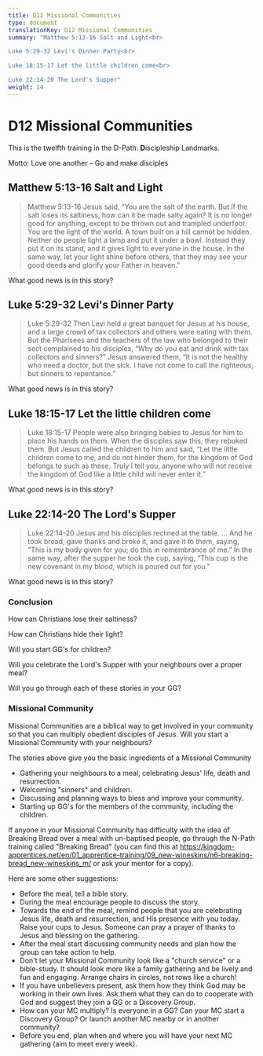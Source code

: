 ```yaml
---
title: D12 Missional Communities
type: document
translationKey: D12 Missional Communities
summary: "Matthew 5:13-16 Salt and Light<br>

Luke 5:29-32 Levi's Dinner Party<br>

Luke 18:15-17 Let the little children come<br>

Luke 22:14-20 The Lord's Supper"
weight: 14
---
```

# D12 Missional Communities

This is the twelfth training in the D-Path: **D**iscipleship Landmarks.

Motto: Love one another – Go and make disciples

## Matthew 5:13-16 Salt and Light

>   Matthew 5:13-16 Jesus said, “You are the salt of the earth. But if the salt loses its saltiness, how can it be made salty again? It is no longer good for anything, except to be thrown out and trampled underfoot. You are the light of the world. A town built on a hill cannot be hidden. Neither do people light a lamp and put it under a bowl. Instead they put it on its stand, and it gives light to everyone in the house. In the same way, let your light shine before others, that they may see your good deeds and glorify your Father in heaven."

What good news is in this story?

## Luke 5:29-32 Levi's Dinner Party

>   Luke 5:29-32 Then Levi held a great banquet for Jesus at his house, and a large crowd of tax collectors and others were eating with them. But the Pharisees and the teachers of the law who belonged to their sect complained to his disciples, “Why do you eat and drink with tax collectors and sinners?” Jesus answered them, “It is not the healthy who need a doctor, but the sick. I have not come to call the righteous, but sinners to repentance.”

What good news is in this story?

## Luke 18:15-17 Let the little children come

>   Luke 18:15-17 People were also bringing babies to Jesus for him to place his hands on them. When the disciples saw this, they rebuked them. But Jesus called the children to him and said, “Let the little children come to me, and do not hinder them, for the kingdom of God belongs to such as these. Truly I tell you, anyone who will not receive the kingdom of God like a little child will never enter it.”

What good news is in this story?

## Luke 22:14-20 The Lord's Supper

>   Luke 22:14-20 Jesus and his disciples reclined at the table. ... And he took bread, gave thanks and broke it, and gave it to them, saying, “This is my body given for you; do this in remembrance of me.” In the same way, after the supper he took the cup, saying, “This cup is the new covenant in my blood, which is poured out for you."

What good news is in this story?

### Conclusion

How can Christians lose their saltiness?

How can Christians hide their light?

Will you start GG's for children?

Will you celebrate the Lord's Supper with your neighbours over a proper meal?

Will you go through each of these stories in your GG?

### Missional Community

Missional Communities are a biblical way to get involved in your community so that you can multiply obedient disciples of Jesus. Will you start a Missional Community with your neighbours?

The stories above give you the basic ingredients of a Missional Community

-   Gathering your neighbours to a meal, celebrating Jesus' life, death and resurrection.
-   Welcoming "sinners" and children.
-   Discussing and planning ways to bless and improve your community.
-   Starting up GG's for the members of the community, including the children.

If anyone in your Missional Community has difficulty with the idea of Breaking Bread over a meal with un-baptised people, go through the N-Path training called "Breaking Bread" (you can find this at <https://kingdom-apprentices.net/en/01_apprentice-training/09_new-wineskins/n6-breaking-bread_new-wineskins_m/> or ask your mentor for a copy).

Here are some other suggestions:

-   Before the meal, tell a bible story.
-   During the meal encourage people to discuss the story.
-   Towards the end of the meal, remind people that you are celebrating Jesus life, death and resurrection, and His presence with you today. Raise your cups to Jesus. Someone can pray a prayer of thanks to Jesus and blessing on the gathering.
-   After the meal start discussing community needs and plan how the group can take action to help.
-   Don't let your Missional Community look like a "church service" or a bible-study. It should look more like a family gathering and be lively and fun and engaging. Arrange chairs in circles, not rows like a church!
-   If you have unbelievers present, ask them how they think God may be working in their own lives. Ask them what they can do to cooperate with God and suggest they join a GG or a Discovery Group.
-   How can your MC multiply? Is everyone in a GG? Can your MC start a Discovery Group? Or launch another MC nearby or in another community?
-   Before you end, plan when and where you will have your next MC gathering (aim to meet every week).

